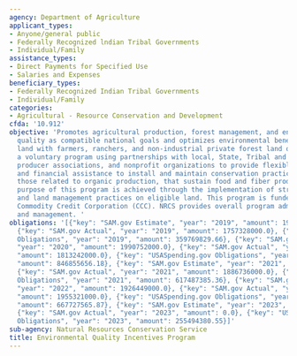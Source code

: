 ```yaml
---
agency: Department of Agriculture
applicant_types:
- Anyone/general public
- Federally Recognized lndian Tribal Governments
- Individual/Family
assistance_types:
- Direct Payments for Specified Use
- Salaries and Expenses
beneficiary_types:
- Federally Recognized Indian Tribal Governments
- Individual/Family
categories:
- Agricultural - Resource Conservation and Development
cfda: '10.912'
objective: 'Promotes agricultural production, forest management, and environmental
  quality as compatible national goals and optimizes environmental benefits on eligible
  land with farmers, ranchers, and non-industrial private forest land owners. It is
  a voluntary program using partnerships with local, State, Tribal and Federal agencies,
  producer associations, and nonprofit organizations to provide flexible technical
  and financial assistance to install and maintain conservation practices include
  those related to organic production, that sustain food and fiber production. The
  purpose of this program is achieved through the implementation of structural, vegetative,
  and land management practices on eligible land. This program is funded through the
  Commodity Credit Corporation (CCC). NRCS provides overall program administration
  and management. '
obligations: '[{"key": "SAM.gov Estimate", "year": "2019", "amount": 1936262000.0},
  {"key": "SAM.gov Actual", "year": "2019", "amount": 1757328000.0}, {"key": "USASpending.gov
  Obligations", "year": "2019", "amount": 359769829.66}, {"key": "SAM.gov Estimate",
  "year": "2020", "amount": 1990752000.0}, {"key": "SAM.gov Actual", "year": "2020",
  "amount": 1813242000.0}, {"key": "USASpending.gov Obligations", "year": "2020",
  "amount": 846855656.18}, {"key": "SAM.gov Estimate", "year": "2021", "amount": 2105431000.0},
  {"key": "SAM.gov Actual", "year": "2021", "amount": 1886736000.0}, {"key": "USASpending.gov
  Obligations", "year": "2021", "amount": 617487385.36}, {"key": "SAM.gov Estimate",
  "year": "2022", "amount": 1926449000.0}, {"key": "SAM.gov Actual", "year": "2022",
  "amount": 1955321000.0}, {"key": "USASpending.gov Obligations", "year": "2022",
  "amount": 667727565.87}, {"key": "SAM.gov Estimate", "year": "2023", "amount": 2315277000.0},
  {"key": "SAM.gov Actual", "year": "2023", "amount": 0.0}, {"key": "USASpending.gov
  Obligations", "year": "2023", "amount": 255494380.55}]'
sub-agency: Natural Resources Conservation Service
title: Environmental Quality Incentives Program
---
```

